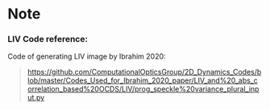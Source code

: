 # Note

### LIV Code reference: 
Code of generating LIV image by Ibrahim 2020:

>https://github.com/ComputationalOpticsGroup/2D_Dynamics_Codes/blob/master/Codes_Used_for_Ibrahim_2020_paper/LIV_and%20_abs_correlation_based%20OCDS/LIV/prog_speckle%20variance_plural_input.py